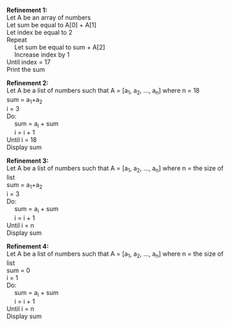 **Refinement 1:**  
Let A be an array of numbers  
Let sum be equal to A[0] + A[1]  
Let index be equal to 2  
Repeat  
&emsp; Let sum be equal to sum + A[2]  
&emsp; Increase index by 1  
Until index = 17  
Print the sum  

**Refinement 2:**  
Let A be a list of numbers such that A = [a<sub>1</sub>, a<sub>2</sub>, …, a<sub>n</sub>] where n = 18  
sum = a<sub>1</sub>+a<sub>2</sub>  
i = 3  
Do:  
&emsp; sum = a<sub>i</sub> + sum  
&emsp; i = i + 1  
Until i = 18  
Display sum  

**Refinement 3:**  
Let A be a list of numbers such that A = [a<sub>1</sub>, a<sub>2</sub>, …, a<sub>n</sub>] where n = the size of list  
sum = a<sub>1</sub>+a<sub>2</sub>  
i = 3  
Do:  
&emsp; sum = a<sub>i</sub> + sum  
&emsp; i = i + 1  
Until i = n  
Display sum  

**Refinement 4:**  
Let A be a list of numbers such that A = [a<sub>1</sub>, a<sub>2</sub>, …, a<sub>n</sub>] where n = the size of list  
sum = 0  
i = 1  
Do:  
&emsp; sum = a<sub>i</sub> + sum  
&emsp; i = i + 1  
Until i = n  
Display sum  